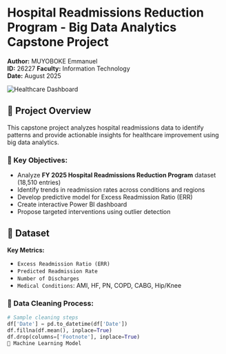 # Hospital Readmissions Reduction Program - Big Data Analytics Capstone Project  

**Author:** MUYOBOKE Emmanuel  
**ID:** 26227
**Faculty:** Information Technology  
**Date:** August 2025


![Healthcare Dashboard](https://via.placeholder.com/800x400?text=Hospital+Readmissions+Dashboard)  

## 📌 Project Overview  
This capstone project analyzes hospital readmissions data to identify patterns and provide actionable insights for healthcare improvement using big data analytics.

### 🎯 Key Objectives:
- Analyze **FY 2025 Hospital Readmissions Reduction Program** dataset (18,510 entries)
- Identify trends in readmission rates across conditions and regions
- Develop predictive model for Excess Readmission Ratio (ERR)
- Create interactive Power BI dashboard
- Propose targeted interventions using outlier detection

## 📂 Dataset
**Key Metrics:**
- `Excess Readmission Ratio (ERR)`
- `Predicted Readmission Rate`  
- `Number of Discharges`  
- `Medical Conditions`: AMI, HF, PN, COPD, CABG, Hip/Knee  

### 🧹 Data Cleaning Process:
```python
# Sample cleaning steps
df['Date'] = pd.to_datetime(df['Date'])
df.fillna(df.mean(), inplace=True)
df.drop(columns=['Footnote'], inplace=True)
🤖 Machine Learning Model

